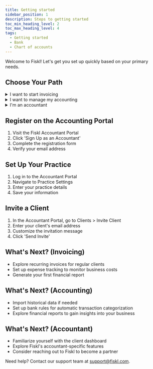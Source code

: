 ```yaml
---
title: Getting started
sidebar_position: 1
description: Steps to getting started
toc_min_heading_level: 2
toc_max_heading_level: 4
tags:
  - Getting started
  - Bank
  - Chart of accounts
---
```



Welcome to Fiskl! Let's get you set up quickly based on your primary needs.

## Choose Your Path

<details>
<summary>I want to start invoicing</summary>

1. [Complete your company profile](with-invoicing#complete-your-company-profile)
1. [Complete your invoice settings](with-invoicing#complete-your-invoice-settings)
1. [Style your invoice](with-invoicing#style-your-invoice)
1. [Connect a payment gateway](with-invoicing#connect-a-payment-gateway)
1. [Add a manual payment](with-invoicing#add-a-manual-payment)
1. [Create your first invoice](with-invoicing#create-your-first-invoice)

</details>

<details>
<summary>I want to manage my accounting</summary>

1. [Complete your accounting settings](with-accounting#complete-your-accounting-settings)
1. [Get to know your Chart of Accounts](with-accounting#get-to-know-your-chart-of-accounts)
1. [Connect your bank](with-accounting#connect-your-bank)
1. [Import your bank data](with-accounting#import-your-bank-data)
1. [Create a journal entry](with-accounting#create-a-journal-entry)
1. [View your reports](with-accounting#view-your-reports)

</details>

<details>
<summary>I'm an accountant</summary>

1. [Register on the accounting portal](#register-on-the-accounting-portal)
2. [Set up your practice](#set-up-your-practice)
3. [Invite a client](#invite-a-client)
4. [What's next?](#whats-next-accountant)

</details>


## Register on the Accounting Portal

1. Visit the Fiskl Accountant Portal
2. Click 'Sign Up as an Accountant'
3. Complete the registration form
4. Verify your email address

## Set Up Your Practice

1. Log in to the Accountant Portal
2. Navigate to Practice Settings
3. Enter your practice details
4. Save your information

## Invite a Client

1. In the Accountant Portal, go to Clients > Invite Client
2. Enter your client's email address
3. Customize the invitation message
4. Click 'Send Invite'

## What's Next? (Invoicing)

- Explore recurring invoices for regular clients
- Set up expense tracking to monitor business costs
- Generate your first financial report

## What's Next? (Accounting)

- Import historical data if needed
- Set up bank rules for automatic transaction categorization
- Explore financial reports to gain insights into your business

## What's Next? (Accountant)

- Familiarize yourself with the client dashboard
- Explore Fiskl's accountant-specific features
- Consider reaching out to Fiskl to become a partner

Need help? Contact our support team at support@fiskl.com.

